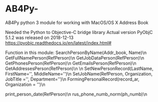 # AB4Py-
AB4Py python 3 module for working with MacOS/OS X Address Book

Needed the Python to Objective-C bridge library
Actual version PyObjC 5.1.2 was released on 2018-12-13
https://pyobjc.readthedocs.io/en/latest/index.html#

Function in this module:
SearchPersonByName(Addr_book, Name)\n 
GetFullNamePerson(RefPerson)\n
GetJobDataPerson(RefPerson)\n
GetPhonesPerson(RefPerson)\n
GetEmailsPerson(RefPerson)\n
GetAddressesPerson(RefPerson)\n
\n
SetNewPersonRecord(LastName, FirstName='', MiddleName='')\n
SetJobName(RefPerson, Organization, JobTitle ='', Department='')\n
FormingPersonalRecord(record_ar, Organization = '')\n

print_person_date(RefPerson)\n
rus_phone_numb_norm(ph_numb)\n
